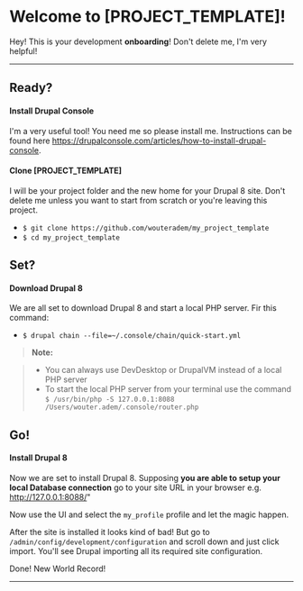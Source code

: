 Welcome to [PROJECT_TEMPLATE]!
============================


Hey! This is your development **onboarding**! Don't delete me, I'm very helpful! 

----------

Ready?
----------------

#### <i class="icon-pencil"></i> Install Drupal Console

I'm a very useful tool! You need me so please install me. Instructions can be found here https://drupalconsole.com/articles/how-to-install-drupal-console.

#### <i class="icon-folder-open"></i> Clone [PROJECT_TEMPLATE]

I will be your project folder and the new home for your Drupal 8 site. Don't delete me unless you want to start from scratch or you're leaving this project.

* ``` $ git clone https://github.com/wouteradem/my_project_template ```
* ``` $ cd my_project_template ```

Set?
----------------

#### <i class="icon-pencil"></i> Download Drupal 8

We are all set to download Drupal 8 and start a local PHP server. Fir this command:

* ``` $ drupal chain --file=~/.console/chain/quick-start.yml ```

> **Note:**

> - You can always use DevDesktop or DrupalVM instead of a local PHP server
> - To start the local PHP server from your terminal use the command ``` $ /usr/bin/php -S 127.0.0.1:8088 /Users/wouter.adem/.console/router.php ```

Go!
----------------
#### <i class="icon-pencil"></i>  Install Drupal 8

Now we are set to install Drupal 8. Supposing **you are able to setup your local Database connection** go to your site URL in your browser e.g. http://127.0.0.1:8088/"

Now use the UI and select the ```my_profile``` profile and let the magic happen.

After the site is installed it looks kind of bad! But go to ```/admin/config/development/configuration``` and scroll down and just click import. You'll see Drupal importing all its required site configuration.

Done! New World Record!

----------


